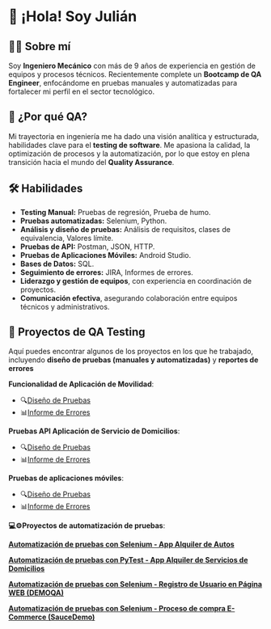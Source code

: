 
# 👋 ¡Hola! Soy Julián 

## 👨‍💻 Sobre mí

Soy **Ingeniero Mecánico** con más de 9 años de experiencia en gestión de equipos y procesos técnicos. Recientemente complete un  **Bootcamp de QA Engineer**, enfocándome en pruebas manuales y automatizadas para fortalecer mi perfil en el sector tecnológico.

## 🚀 ¿Por qué QA?

Mi trayectoria en ingeniería me ha dado una visión analítica y estructurada, habilidades clave para el **testing de software**. Me apasiona la calidad, la optimización de procesos y la automatización, por lo que estoy en plena transición hacia el mundo del **Quality Assurance**.

## 🛠️ Habilidades

- **Testing Manual:** Pruebas de regresión, Prueba de humo.
- **Pruebas automatizadas:** Selenium, Python.
- **Análisis y diseño de pruebas:** Análisis de requisitos, clases de equivalencia, Valores límite.
- **Pruebas de API:** Postman, JSON, HTTP.
- **Pruebas de Aplicaciones Móviles:** Android Studio.
- **Bases de Datos:** SQL.
- **Seguimiento de errores:** JIRA, Informes de errores.
- **Liderazgo y gestión de equipos**, con experiencia en coordinación de proyectos.
- **Comunicación efectiva**, asegurando colaboración entre equipos técnicos y administrativos.

## 📝 Proyectos de QA Testing

Aquí puedes encontrar algunos de los proyectos en los que he trabajado, incluyendo **diseño de pruebas (manuales y automatizadas)** y **reportes de errores**

 **Funcionalidad de Aplicación de Movilidad**:
 * 🔍[Diseño de Pruebas](https://docs.google.com/spreadsheets/d/1A6enqOCwikmlw718bljWba2zT_1boqS_/edit?usp=drive_link&ouid=108366260182891958648&rtpof=true&sd=true)
 * 📊[Informe de Errores](https://drive.google.com/file/d/1OUeop5e_QYaRAv2yf0OKARn6xpKQl2kV/view?usp=drive_link)
 
 **Pruebas API Aplicación de Servicio de Domicilios**:
 * 🔍[Diseño de Pruebas](https://docs.google.com/spreadsheets/d/1mjiC1Mf6vEe9gWEbK5_q8X9UzYs1VCbR/edit?usp=drive_link&ouid=108366260182891958648&rtpof=true&sd=true)
 * 📊[Informe de Errores](https://drive.google.com/file/d/1pwz1jOWmnkmwYeYV_YAv6BcivMiOdgCO/view?usp=drive_link)
 
 **Pruebas de aplicaciones móviles**: 
 * 🔍[Diseño de Pruebas](https://docs.google.com/spreadsheets/d/1-ZH5x-bvhy-EiYQKTh6NnkYr2VRhj86G/edit?usp=drive_link&ouid=108366260182891958648&rtpof=true&sd=true)
 * 📊[Informe de Errores](https://drive.google.com/file/d/1pS92i4BrNt4y3M9WI_Q_4Q2HdjUPzV7U/view?usp=drive_link)

**💻⚙️Proyectos de automatización de pruebas**:

**[Automatización de pruebas con Selenium - App Alquiler de Autos](https://github.com/JulianSotelo06/Proyecto-Automatizacion-de-pruebas-Selenium-App-Alquiler-de-Autos.git)**

**[Automatización de pruebas con PyTest - App Alquiler de Servicios de Domicilios](https://github.com/JulianSotelo06/Automatizacion-de-pruebas-Pytest-App-Servicios-de-Domicilios.git)**

**[Automatización de pruebas con Selenium - Registro de Usuario en Página WEB (DEMOQA)](https://github.com/JulianSotelo06/Automatizacion_Pruebas_Registro_Usuario_Pagina_Web)**

**[Automatización de pruebas con Selenium - Proceso de compra E-Commerce (SauceDemo)](https://github.com/JulianSotelo06/Automatizacion_Pruebas_Registro_Usuario_Pagina_Web)**
